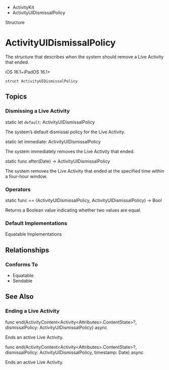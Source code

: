 

- ActivityKit
-  ActivityUIDismissalPolicy 

Structure

# ActivityUIDismissalPolicy

The structure that describes when the system should remove a Live Activity that ended.

iOS 16.1+iPadOS 16.1+

``` source
struct ActivityUIDismissalPolicy
```

## Topics

### Dismissing a Live Activity

static let `default`: ActivityUIDismissalPolicy

The system’s default dismissal policy for the Live Activity.

static let immediate: ActivityUIDismissalPolicy

The system immediately removes the Live Activity that ended.

static func after(Date) -> ActivityUIDismissalPolicy

The system removes the Live Activity that ended at the specified time within a four-hour window.

### Operators

static func == (ActivityUIDismissalPolicy, ActivityUIDismissalPolicy) -> Bool

Returns a Boolean value indicating whether two values are equal.

### Default Implementations

Equatable Implementations

## Relationships

### Conforms To

- Equatable
- Sendable

## See Also

### Ending a Live Activity

func end(ActivityContent&lt;Activity&lt;Attributes>.ContentState>?, dismissalPolicy: ActivityUIDismissalPolicy) async

Ends an active Live Activity.

func end(ActivityContent&lt;Activity&lt;Attributes>.ContentState>?, dismissalPolicy: ActivityUIDismissalPolicy, timestamp: Date) async

Ends an active Live Activity.

